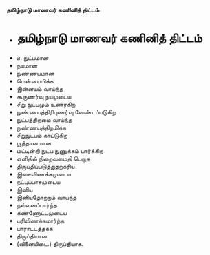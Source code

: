**தமிழ்நாடு மாணவர் கணினித் திட்டம்**
- # தமிழ்நாடு மாணவர் கணினித் திட்டம்
- a. நுட்பமான
- நயமான
- நுண்ணயமான
- மென்னயமிக்க
- இன்னயம் வாய்ந்த
- கூருணர்வு நயமுடைய
- சிறு நுட்பமும் உணர்கிற
- நுண்ணயத்திரிபுணர்வு வேண்டப்படுகிற
- நுட்பத்திறமை வாய்ந்த
- நுண்ணயத்திறமிக்க
- சிறுநுட்பம் காட்டுகிற
- பூத்தானமான
- மட்டின்றி நுட்ப நுணுக்கம் பார்க்கிற
- எளிதில் நிறைவமைதி பெறாத
- திருப்திப்படுத்துதற்கரிய
- இசைவிணக்கமுடைய
- நட்புப்பாசமுடைய
- இனிய
- இனியதோற்றம் வாய்ந்த
- நல்வனப்பார்ந்த
- கண்ணோட்டமுடைய
- பரிவிணக்கமார்ந்த
- பாராட்டத்தக்க
- திருப்தியான
- (வினையிடை.) திருப்தியாக.

